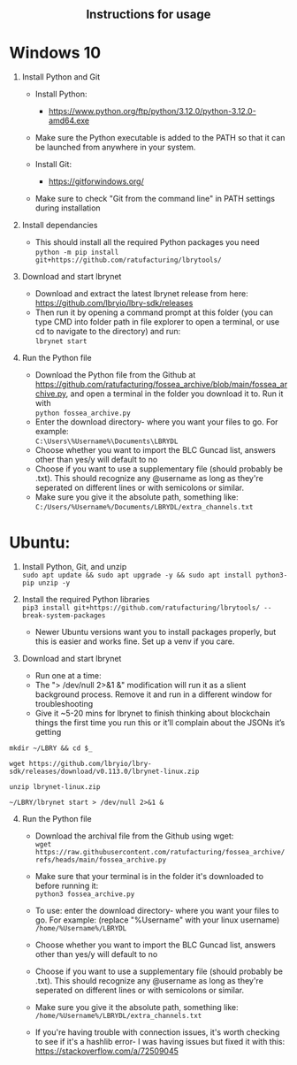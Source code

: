 ## <center>Instructions for usage</center>


# Windows 10

1. Install Python and Git
	* Install Python:
 		* https://www.python.org/ftp/python/3.12.0/python-3.12.0-amd64.exe
	* Make sure the Python executable is added to the PATH so that it can be launched from anywhere in your system.

	* Install Git:
		* https://gitforwindows.org/
	* Make sure to check "Git from the command line" in PATH settings during installation

2. Install dependancies
	* This should install all the required Python packages you need
<br/>`python -m pip install git+https://github.com/ratufacturing/lbrytools/`

3. Download and start lbrynet
	* Download and extract the latest lbrynet release from here: https://github.com/lbryio/lbry-sdk/releases
	* Then run it by opening a command prompt at this folder (you can type CMD into folder path in file explorer to open a terminal, or use cd to navigate to the directory) and run: 
<br/>`lbrynet start`

4. Run the Python file
	* Download the Python file from the Github at https://github.com/ratufacturing/fossea_archive/blob/main/fossea_archive.py, and open a terminal in the folder you download it to. Run it with
<br/>`python fossea_archive.py`
	* Enter the download directory- where you want your files to go. For example:
<br/>`C:\Users\%Username%\Documents\LBRYDL`
	* Choose whether you want to import the BLC Guncad list, answers other than yes/y will default to no
	* Choose if you want to use a supplementary file (should probably be .txt). This should recognize any @username as long as they're seperated on different lines or with semicolons or similar.
	* Make sure you give it the absolute path, something like:
<br/>`C:/Users/%Username%/Documents/LBRYDL/extra_channels.txt`



# Ubuntu:

1. Install Python, Git, and unzip
<br/>`sudo apt update && sudo apt upgrade -y && sudo apt install python3-pip unzip -y`

2. Install the required Python libraries
<br/>`pip3 install git+https://github.com/ratufacturing/lbrytools/ --break-system-packages`
	* Newer Ubuntu versions want you to install packages properly, but this is easier and works fine. Set up a venv if you care.

 3. Download and start lbrynet 
	* Run one at a time:
	* The "> /dev/null 2>&1 &" modification will run it as a slient background process. Remove it and run in a different window for troubleshooting
	* Give it ~5-20 mins for lbrynet to finish thinking about blockchain things the first time you run this or it’ll complain about the JSONs it’s getting
```
mkdir ~/LBRY && cd $_

wget https://github.com/lbryio/lbry-sdk/releases/download/v0.113.0/lbrynet-linux.zip

unzip lbrynet-linux.zip

~/LBRY/lbrynet start > /dev/null 2>&1 &
```

4. Run the Python file
	* Download the archival file from the Github using wget:
<br/>`wget https://raw.githubusercontent.com/ratufacturing/fossea_archive/refs/heads/main/fossea_archive.py`
	* Make sure that your terminal is in the folder it's downloaded to before running it:
<br/>`python3 fossea_archive.py`
	* To use: enter the download directory- where you want your files to go. For example: (replace "%Username" with your linux username)
<br/>`/home/%Username%/LBRYDL`

	* Choose whether you want to import the BLC Guncad list, answers other than yes/y will default to no
	* Choose if you want to use a supplementary file (should probably be .txt). This should recognize any @username as long as they're seperated on different lines or with semicolons or similar.
	* Make sure you give it the absolute path, something like:
<br/>`/home/%Username%/LBRYDL/extra_channels.txt`
	* If you're having trouble with connection issues, it's worth checking to see if it's a hashlib error- I was having issues but fixed it with this: https://stackoverflow.com/a/72509045
